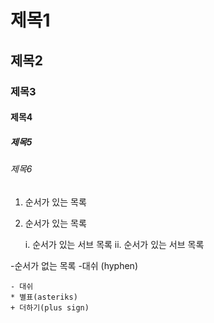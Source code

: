 # 제목1

## 제목2

### 제목3

#### 제목4

##### 제목5

###### 제목6

1. 순서가 있는 목록
2. 순서가 있는 목록

   i. 순서가 있는 서브 목록
   ii. 순서가 있는 서브 목록

-순서가 없는 목록 -대쉬 (hyphen)

    - 대쉬
    * 별표(asteriks)
    + 더하기(plus sign)
